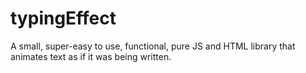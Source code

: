 # typingEffect
A small, super-easy to use, functional, pure JS and HTML library that animates text as if it was being written.

